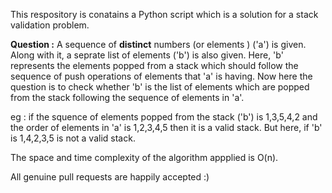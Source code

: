 This respository is conatains a Python script which is a solution for a stack validation problem.

**Question :** A sequence of __distinct__ numbers (or elements ) ('a') is given. Along with it, a seprate list of elements ('b') is also given. Here, 'b' represents the elements popped from a stack which should follow the sequence of push operations of elements that 'a' is having. Now here the question is to check whether 'b' is the list of elements which are popped from the stack following the sequence of elements in 'a'.

eg : if the squence of elements popped from the stack ('b') is 1,3,5,4,2 and the order of elements in 'a' is 1,2,3,4,5 then it is a valid stack. But here, if 'b' is 1,4,2,3,5 is not a valid stack.


The space and time complexity of the algorithm appplied is O(n).

All genuine pull requests are happily accepted :)